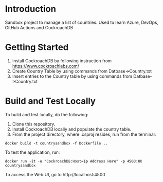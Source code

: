 # Introduction 
Sandbox project to manage a list of countries. Used to learn Azure, DevOps, GitHub Actions and CockroachDB

# Getting Started

1. Install CockroachDB by following instruction from https://www.cockroachlabs.com/
2. Create Country Table by using commands from Datbase->Country.txt
3. Insert entries to the Country table by using commands from Datbase->Country.txt

# Build and Test Locally

To build and test locally, do the following:

1. Clone this repository.
2. Install CockroachDB locally and populate the country table.
3. From the project directory, where .csproj resides, run from the terminal:

`docker build -t countrysandbox -f Dockerfile ..`

To test the application, run:

`docker run -it -e "CockroachDB:Host=Ip Address Here" -p 4500:80 countrysandbox`

To access the Web UI, go to http://localhost:4500